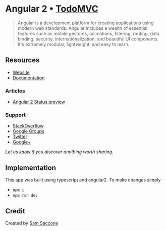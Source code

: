 # Angular 2 • [TodoMVC](http://todomvc.com)

> Angular is a development platform for creating applications using modern web standards. Angular includes a wealth of essential features such as mobile gestures, animations, filtering, routing, data binding, security, internationalization, and beautiful UI components. It's extremely modular, lightweight, and easy to learn.

## Resources

- [Website](https://angular.io/)
- [Documentation](https://angular.io/docs/js/latest/)

### Articles

- [Angular 2 Status preview](http://ng-learn.org/2014/03/AngularJS-2-Status-Preview/)

### Support

- [StackOverflow](http://stackoverflow.com/questions/tagged/angular2)
- [Google Groups](https://groups.google.com/forum/#!forum/angular)
- [Twitter](http://twitter.com/angularjs)
- [Google+](https://plus.sandbox.google.com/+AngularJS/posts)

*Let us [know](https://github.com/tastejs/todomvc/issues) if you discover anything worth sharing.*

## Implementation

This app was built using typescript and angular2. To make changes simply

* `npm i`
* `npm run dev`

## Credit

Created by [Sam Saccone](http://github.com/samccone)
